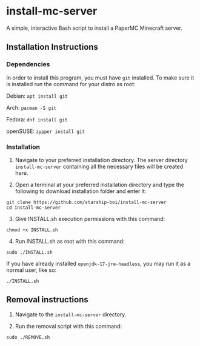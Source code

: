 # install-mc-server
A simple, interactive Bash script to install a PaperMC Minecraft server.

## Installation Instructions

### Dependencies
In order to install this program, you must have `git` installed. To make sure it is installed run the command for your distro as root:

Debian: `apt install git`

Arch: `pacman -S git`

Fedora: `dnf install git`

openSUSE: `zypper install git`

### Installation
1. Navigate to your preferred installation directory. The server directory ```install-mc-server``` containing all the necessary files will be created here.

2. Open a terminal at your preferred installation directory and type the following to download installation folder and enter it:
```
git clone https://github.com/starship-boi/install-mc-server
cd install-mc-server
```
3. Give INSTALL.sh execution permissions with this command:
```
chmod +x INSTALL.sh
```
4. Run INSTALL.sh as root with this command:
```
sudo ./INSTALL.sh
```
If you have already installed ```openjdk-17-jre-headless```, you may run it as a normal user, like so:
```
./INSTALL.sh
```

## Removal instructions
1. Navigate to the ```install-mc-server``` directory.

2. Run the removal script with this command:
```
sudo ./REMOVE.sh
```
